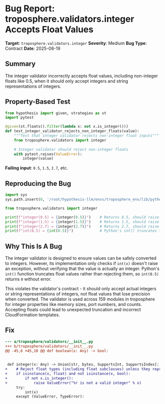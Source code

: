 # Bug Report: troposphere.validators.integer Accepts Float Values

**Target**: `troposphere.validators.integer`
**Severity**: Medium
**Bug Type**: Contract
**Date**: 2025-08-19

## Summary

The integer validator incorrectly accepts float values, including non-integer floats like 0.5, when it should only accept integers and string representations of integers.

## Property-Based Test

```python
from hypothesis import given, strategies as st
import pytest

@given(st.floats().filter(lambda x: not x.is_integer()))
def test_integer_validator_rejects_non_integer_floats(value):
    """Test that integer validator rejects non-integer float inputs"""
    from troposphere.validators import integer
    
    # Integer validator should reject non-integer floats
    with pytest.raises(ValueError):
        integer(value)
```

**Failing input**: `0.5`, `1.5`, `2.7`, etc.

## Reproducing the Bug

```python
import sys
sys.path.insert(0, '/root/hypothesis-llm/envs/troposphere_env/lib/python3.13/site-packages')

from troposphere.validators import integer

print(f"integer(0.5) = {integer(0.5)}")    # Returns 0.5, should raise ValueError
print(f"integer(1.5) = {integer(1.5)}")    # Returns 1.5, should raise ValueError
print(f"integer(2.7) = {integer(2.7)}")    # Returns 2.7, should raise ValueError
print(f"int(0.5) = {int(0.5)}")            # Python's int() truncates to 0
```

## Why This Is A Bug

The integer validator is designed to ensure values can be safely converted to integers. However, its implementation only checks if `int(x)` doesn't raise an exception, without verifying that the value is actually an integer. Python's `int()` function truncates float values rather than rejecting them, so `int(0.5)` returns `0` without error.

This violates the validator's contract - it should only accept actual integers or string representations of integers, not float values that lose precision when converted. The validator is used across 159 modules in troposphere for integer properties like memory sizes, port numbers, and counts. Accepting floats could lead to unexpected truncation and incorrect CloudFormation templates.

## Fix

```diff
--- a/troposphere/validators/__init__.py
+++ b/troposphere/validators/__init__.py
@@ -45,6 +45,10 @@ def boolean(x: Any) -> bool:
 
 
 def integer(x: Any) -> Union[str, bytes, SupportsInt, SupportsIndex]:
+    # Reject float types (including float subclasses) unless they represent exact integers
+    if isinstance(x, float) and not isinstance(x, bool):
+        if not x.is_integer():
+            raise ValueError("%r is not a valid integer" % x)
     try:
         int(x)
     except (ValueError, TypeError):
```